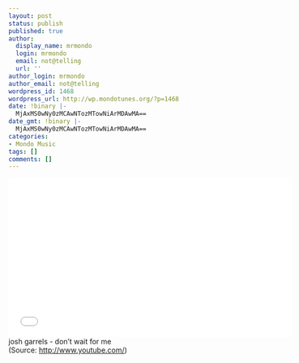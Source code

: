 ```yaml
---
layout: post
status: publish
published: true
author:
  display_name: mrmondo
  login: mrmondo
  email: not@telling
  url: ''
author_login: mrmondo
author_email: not@telling
wordpress_id: 1468
wordpress_url: http://wp.mondotunes.org/?p=1468
date: !binary |-
  MjAxMS0wNy0zMCAwNTozMTowNiArMDAwMA==
date_gmt: !binary |-
  MjAxMS0wNy0zMCAwNTozMTowNiArMDAwMA==
categories:
- Mondo Music
tags: []
comments: []
---
```

<iframe width="560" height="315" src="//www.youtube.com/embed/eQKhD5j3mU0" frameborder="0"> </iframe>
josh garrels - don&#8217;t wait for me
<div class="attribution">(<span>Source:</span> <a href="http://www.youtube.com/">http://www.youtube.com/</a>)</div>
